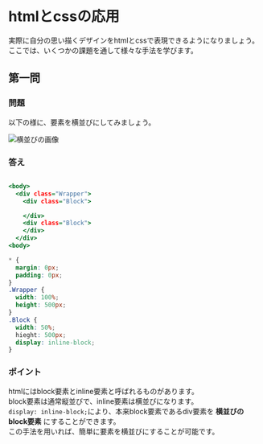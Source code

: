 # htmlとcssの応用

実際に自分の思い描くデザインをhtmlとcssで表現できるようになりましょう。
ここでは、いくつかの課題を通して様々な手法を学びます。

## 第一問

### 問題
以下の様に、要素を横並びにしてみましょう。

![横並びの画像](http://www)

### 答え

``` index.html

<body>
  <div class="Wrapper">
    <div class="Block">

    </div>
    <div class="Block">
    </div>
  </div>
<body>

```

``` master.css
* {
  margin: 0px;
  padding: 0px;
}
.Wrapper {
  width: 100%;
  height: 500px;
}
.Block {
  width: 50%;
  hieght: 500px;
  display: inline-block;
}
```
### ポイント

htmlにはblock要素とinline要素と呼ばれるものがあります。  
block要素は通常縦並びで、inline要素は横並びになります。  
`display: inline-block;`により、本来block要素であるdiv要素を **横並びのblock要素** にすることができます。  
この手法を用いれば、簡単に要素を横並びにすることが可能です。

